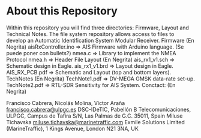 # About this Repository

Within this repository you will find three directories: Firmware, Layout and Technical Notes. The file system repository allows access to files to develop an Automatic Identification System Modular Receiver.
Firmware (En Negrita)
aisRxController.ino =>  AIS Firmware  with Arduino language.    (Se puede poner con bullets?)
nmea.c              =>  Library to implement the NMEA Protocol
nmea.h              =>  Header File 
Layout (En Negrita)
ais_rx1_v1.sch      =>  Schematic design in Eagle.
ais_rx1_v1.brd      =>  Layout design in Eagle.
AIS_RX_PCB.pdf      =>  Schematic and Layout (top and bottom layers).
TechNotes (En Negrita)
TechNote1.pdf       =>  DV-MEGA GMSK data-rate set-up.
TechNote2.pdf       =>  RTL-SDR Sensitivity for AIS System.
Conctact: (En Negrita)
 
Francisco Cabrera, Nicolás Molina, Víctor Araña
francisco.cabrera@ulpgc.es
DSC-IDeTIC, Pabellón B Telecomunicaciones,
ULPGC, Campus de Tafira S/N,
Las Palmas de G.C. 35011, Spain
Miluse Tichavska
miluse.tichavska@marinetraffic.com
Exmile Solutions Limited (MarineTraffic),
1 Kings Avenue,
London N21 3NA, UK
